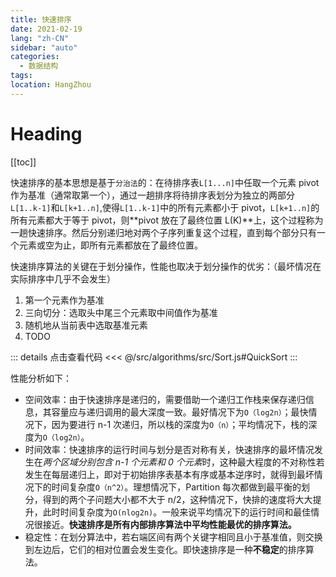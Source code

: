 ```yaml
---
title: 快速排序
date: 2021-02-19
lang: "zh-CN"
sidebar: "auto"
categories:
  - 数据结构
tags:
location: HangZhou
---
```


# Heading

[[toc]]

快速排序的基本思想是基于`分治法`的：在待排序表`L[1...n]`中任取一个元素 pivot 作为基准（通常取第一个），通过一趟排序将待排序表划分为独立的两部分`L[1..k-1]`和`L[k+1..n]`,使得`L[1..k-1]`中的所有元素都小于 pivot，`L[k+1..n]`的所有元素都大于等于 pivot，则**pivot 放在了最终位置 L(K)**上，这个过程称为一趟快速排序。然后分别递归地对两个子序列重复这个过程，直到每个部分只有一个元素或空为止，即所有元素都放在了最终位置。

快速排序算法的关键在于划分操作，性能也取决于划分操作的优劣：（最坏情况在实际排序中几乎不会发生）

1. 第一个元素作为基准
2. 三向切分：选取头中尾三个元素取中间值作为基准
3. 随机地从当前表中选取基准元素
4. TODO

::: details 点击查看代码
<<< @/src/algorithms/src/Sort.js#QuickSort
:::

性能分析如下：

- 空间效率：由于快速排序是递归的，需要借助一个递归工作栈来保存递归信息，其容量应与递归调用的最大深度一致。最好情况下为`O（log2n）`；最快情况下，因为要进行 n-1 次递归，所以栈的深度为`O（n）`；平均情况下，栈的深度为`O（log2n）`。
- 时间效率：快速排序的运行时间与划分是否对称有关，快速排序的最坏情况发生在*两个区域分别包含 n-1 个元素和 0 个元素*时，这种最大程度的不对称性若发生在每层递归上，即对于初始排序表基本有序或基本逆序时，就得到最坏情况下的时间复杂度`O（n^2）`。理想情况下，Partition 每次都做到最平衡的划分，得到的两个子问题大小都不大于 n/2，这种情况下，快排的速度将大大提升，此时时间复杂度为`O(nlog2n)`。一般来说平均情况下的运行时间和最佳情况很接近。**快速排序是所有内部排序算法中平均性能最优的排序算法。**
- 稳定性：在划分算法中，若右端区间有两个关键字相同且小于基准值，则交换到左边后，它们的相对位置会发生变化。即快速排序是一种**不稳定**的排序算法。
